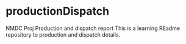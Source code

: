 # productionDispatch
NMDC Proj Production and dispatch report
This is a learning REadme repository to production and dispatch details.

